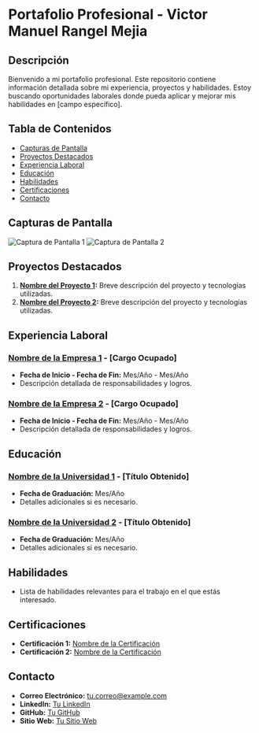 # Portafolio Profesional - Victor Manuel Rangel Mejia
## Descripción

Bienvenido a mi portafolio profesional. Este repositorio contiene información detallada sobre mi experiencia, proyectos y habilidades. Estoy buscando oportunidades laborales donde pueda aplicar y mejorar mis habilidades en [campo específico].

## Tabla de Contenidos

- [Capturas de Pantalla](#capturas-de-pantalla)
- [Proyectos Destacados](#proyectos-destacados)
- [Experiencia Laboral](#experiencia-laboral)
- [Educación](#educación)
- [Habilidades](#habilidades)
- [Certificaciones](#certificaciones)
- [Contacto](#contacto)

## Capturas de Pantalla

![Captura de Pantalla 1](ruta/captura-1.png)
![Captura de Pantalla 2](ruta/captura-2.png)

## Proyectos Destacados

1. **[Nombre del Proyecto 1](enlace-al-proyecto-1):** Breve descripción del proyecto y tecnologías utilizadas.
2. **[Nombre del Proyecto 2](enlace-al-proyecto-2):** Breve descripción del proyecto y tecnologías utilizadas.

## Experiencia Laboral

### [Nombre de la Empresa 1](enlace-a-la-empresa-1) - [Cargo Ocupado]

- **Fecha de Inicio - Fecha de Fin:** Mes/Año - Mes/Año
- Descripción detallada de responsabilidades y logros.

### [Nombre de la Empresa 2](enlace-a-la-empresa-2) - [Cargo Ocupado]

- **Fecha de Inicio - Fecha de Fin:** Mes/Año - Mes/Año
- Descripción detallada de responsabilidades y logros.

## Educación

### [Nombre de la Universidad 1](enlace-a-la-universidad-1) - [Título Obtenido]

- **Fecha de Graduación:** Mes/Año
- Detalles adicionales si es necesario.

### [Nombre de la Universidad 2](enlace-a-la-universidad-2) - [Título Obtenido]

- **Fecha de Graduación:** Mes/Año
- Detalles adicionales si es necesario.

## Habilidades

- Lista de habilidades relevantes para el trabajo en el que estás interesado.

## Certificaciones

- **Certificación 1:** [Nombre de la Certificación](enlace-a-la-certificación)
- **Certificación 2:** [Nombre de la Certificación](enlace-a-la-certificación)

## Contacto

- **Correo Electrónico:** tu.correo@example.com
- **LinkedIn:** [Tu LinkedIn](https://www.linkedin.com/in/tu-linkedin/)
- **GitHub:** [Tu GitHub](https://github.com/tu-usuario)
- **Sitio Web:** [Tu Sitio Web](https://www.tusitio.com)

